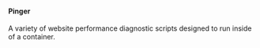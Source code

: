 #### Pinger
A variety of website performance diagnostic scripts designed to run inside of a container.
